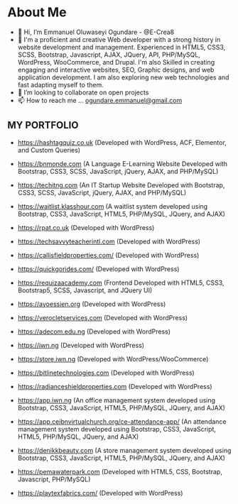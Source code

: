 # About Me
- 👋 Hi, I’m Emmanuel Oluwaseyi Ogundare - @E-Crea8
- 👀 I'm a proficient and creative Web developer with a strong history in website development and management. Experienced in HTML5, CSS3, SCSS, Bootstrap, Javascript, AJAX, JQuery, API, PHP/MySQL, WordPress, WooCommerce, and Drupal. I'm also Skilled in creating engaging and interactive websites, SEO, Graphic designs, and web application development. I am also exploring new web technologies and fast adapting myself to them.
- 💞️ I’m looking to collaborate on open projects
- 📫 How to reach me ... ogundare.emmanuel@gmail.com


## **MY PORTFOLIO**
- https://hashtagquiz.co.uk (Developed with WordPress, ACF, Elementor, and Custom Queries)

- https://bnmonde.com (A Language E-Learning Website Developed with Bootstrap, CSS3, SCSS, JavaScript, jQuery, AJAX, and PHP/MySQL)

- https://techitng.com (An IT Startup Website Developed with Bootstrap, CSS3, SCSS, JavaScript, jQuery, AJAX, and PHP/MySQL)

- https://waitlist.klasshour.com (A waitlist system developed using Bootstrap, CSS3, JavaScript, HTML5, PHP/MySQL, JQuery, and AJAX)

- https://rpat.co.uk (Developed with WordPress)

- https://techsavvyteacherintl.com (Developed with WordPress)
 
- https://callisfieldproperties.com/ (Developed with WordPress)

- https://quickgorides.com/ (Developed with WordPress)

- https://requizaacademy.com (Frontend Developed with HTML5, CSS3, Bootstrap5, SCSS, Javascript, and JQuery UI)

- https://ayoessien.org (Developed with WordPress)
 
- https://verocletservices.com (Developed with WordPress)

- https://adecom.edu.ng (Developed with WordPress)
 
- https://iwn.ng (Developed with WordPress)

- https://store.iwn.ng (Developed with WordPress/WooCommerce)

- https://bitlinetechnologies.com (Developed with WordPress)

- https://radianceshieldproperties.com (Developed with WordPress)

- https://app.iwn.ng (An office management system developed using Bootstrap, CSS3, JavaScript, HTML5, PHP/MySQL, JQuery, and AJAX)

- https://app.ceibnvirtualchurch.org/ce-attendance-app/ (An attendance management system developed using Bootstrap, CSS3, JavaScript, HTML5, PHP/MySQL, JQuery, and AJAX)

- https://denikkbeauty.com (A store management system developed using Bootstrap, CSS3, JavaScript, HTML5, PHP/MySQL, JQuery, and AJAX)
 
- https://pemawaterpark.com (Developed with HTML5, CSS, Bootstrap, Javascript, PHP/MySQL)

- https://playtexfabrics.com/ (Developed with WordPress)


<!---
E-Crea8/E-Crea8 is a ✨ special ✨ repository because its `README.md` (this file) appears on your GitHub profile.
You can click the Preview link to take a look at your changes.
--->
